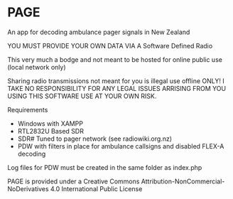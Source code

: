 # PAGE
An app for decoding ambulance pager signals in New Zealand

YOU MUST PROVIDE YOUR OWN DATA VIA A Software Defined Radio

This very much a bodge and not meant to be hosted for online public use (local network only)

Sharing radio transmissions not meant for you is illegal use offline ONLY!
I TAKE NO RESPONSIBILITY FOR ANY LEGAL ISSUES ARRISING FROM YOU USING THIS SOFTWARE USE AT YOUR OWN RISK.

Requirements
- Windows with XAMPP
- RTL2832U Based SDR
- SDR# Tuned to pager network (see radiowiki.org.nz)
- PDW with filters in place for ambulance callsigns and disabled FLEX-A decoding

Log files for PDW must be created in the same folder as index.php

PAGE is provided under a Creative Commons Attribution-NonCommercial-NoDerivatives 4.0 International Public License
